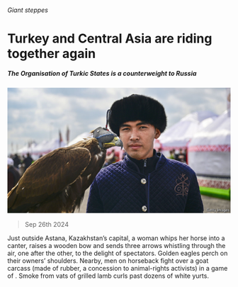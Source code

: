 ###### Giant steppes

# Turkey and Central Asia are riding together again 

##### The Organisation of Turkic States is a counterweight to Russia 

![image](images/20240928_EUP005.jpg) 

> Sep 26th 2024 

Just outside Astana, Kazakhstan’s capital, a woman whips her horse into a canter, raises a wooden bow and sends three arrows whistling through the air, one after the other, to the delight of spectators. Golden eagles perch on their owners’ shoulders. Nearby, men on horseback fight over a goat carcass (made of rubber, a concession to animal-rights activists) in a game of . Smoke from vats of grilled lamb curls past dozens of white yurts.

